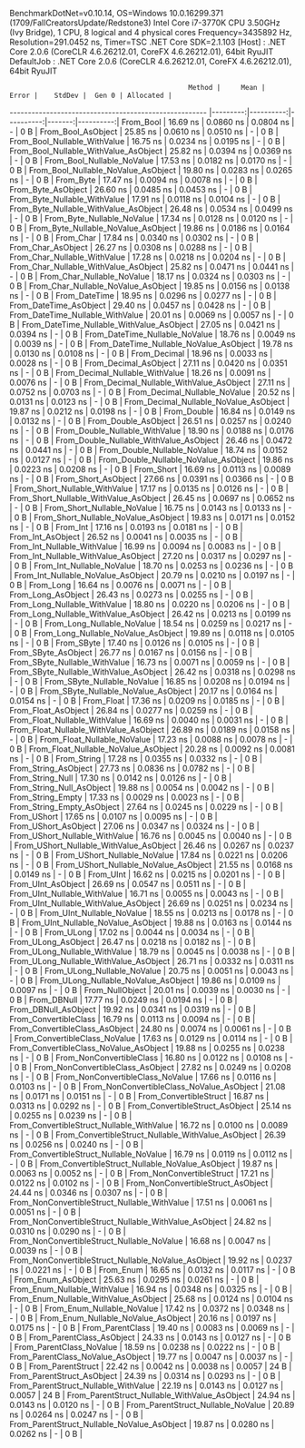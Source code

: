 
BenchmarkDotNet=v0.10.14, OS=Windows 10.0.16299.371 (1709/FallCreatorsUpdate/Redstone3)
Intel Core i7-3770K CPU 3.50GHz (Ivy Bridge), 1 CPU, 8 logical and 4 physical cores
Frequency=3435892 Hz, Resolution=291.0452 ns, Timer=TSC
.NET Core SDK=2.1.103
  [Host]     : .NET Core 2.0.6 (CoreCLR 4.6.26212.01, CoreFX 4.6.26212.01), 64bit RyuJIT
  DefaultJob : .NET Core 2.0.6 (CoreCLR 4.6.26212.01, CoreFX 4.6.26212.01), 64bit RyuJIT


                                                Method |     Mean |     Error |    StdDev |  Gen 0 | Allocated |
------------------------------------------------------ |---------:|----------:|----------:|-------:|----------:|
                                             From_Bool | 16.69 ns | 0.0860 ns | 0.0804 ns |      - |       0 B |
                                    From_Bool_AsObject | 25.85 ns | 0.0610 ns | 0.0510 ns |      - |       0 B |
                          From_Bool_Nullable_WithValue | 16.75 ns | 0.0234 ns | 0.0195 ns |      - |       0 B |
                 From_Bool_Nullable_WithValue_AsObject | 25.82 ns | 0.0394 ns | 0.0369 ns |      - |       0 B |
                            From_Bool_Nullable_NoValue | 17.53 ns | 0.0182 ns | 0.0170 ns |      - |       0 B |
                   From_Bool_Nullable_NoValue_AsObject | 19.80 ns | 0.0283 ns | 0.0265 ns |      - |       0 B |
                                             From_Byte | 17.47 ns | 0.0094 ns | 0.0078 ns |      - |       0 B |
                                    From_Byte_AsObject | 26.60 ns | 0.0485 ns | 0.0453 ns |      - |       0 B |
                          From_Byte_Nullable_WithValue | 17.91 ns | 0.0118 ns | 0.0104 ns |      - |       0 B |
                 From_Byte_Nullable_WithValue_AsObject | 26.48 ns | 0.0534 ns | 0.0499 ns |      - |       0 B |
                            From_Byte_Nullable_NoValue | 17.34 ns | 0.0128 ns | 0.0120 ns |      - |       0 B |
                   From_Byte_Nullable_NoValue_AsObject | 19.86 ns | 0.0186 ns | 0.0164 ns |      - |       0 B |
                                             From_Char | 17.84 ns | 0.0340 ns | 0.0302 ns |      - |       0 B |
                                    From_Char_AsObject | 26.27 ns | 0.0308 ns | 0.0288 ns |      - |       0 B |
                          From_Char_Nullable_WithValue | 17.28 ns | 0.0218 ns | 0.0204 ns |      - |       0 B |
                 From_Char_Nullable_WithValue_AsObject | 25.82 ns | 0.0471 ns | 0.0441 ns |      - |       0 B |
                            From_Char_Nullable_NoValue | 18.17 ns | 0.0324 ns | 0.0303 ns |      - |       0 B |
                   From_Char_Nullable_NoValue_AsObject | 19.85 ns | 0.0156 ns | 0.0138 ns |      - |       0 B |
                                         From_DateTime | 18.95 ns | 0.0296 ns | 0.0277 ns |      - |       0 B |
                                From_DateTime_AsObject | 29.40 ns | 0.0457 ns | 0.0428 ns |      - |       0 B |
                      From_DateTime_Nullable_WithValue | 20.01 ns | 0.0069 ns | 0.0057 ns |      - |       0 B |
             From_DateTime_Nullable_WithValue_AsObject | 27.05 ns | 0.0421 ns | 0.0394 ns |      - |       0 B |
                        From_DateTime_Nullable_NoValue | 18.76 ns | 0.0049 ns | 0.0039 ns |      - |       0 B |
               From_DateTime_Nullable_NoValue_AsObject | 19.78 ns | 0.0130 ns | 0.0108 ns |      - |       0 B |
                                          From_Decimal | 18.96 ns | 0.0033 ns | 0.0028 ns |      - |       0 B |
                                 From_Decimal_AsObject | 27.11 ns | 0.0420 ns | 0.0351 ns |      - |       0 B |
                       From_Decimal_Nullable_WithValue | 18.26 ns | 0.0091 ns | 0.0076 ns |      - |       0 B |
              From_Decimal_Nullable_WithValue_AsObject | 27.11 ns | 0.0752 ns | 0.0703 ns |      - |       0 B |
                         From_Decimal_Nullable_NoValue | 20.52 ns | 0.0131 ns | 0.0123 ns |      - |       0 B |
                From_Decimal_Nullable_NoValue_AsObject | 19.87 ns | 0.0212 ns | 0.0198 ns |      - |       0 B |
                                           From_Double | 16.84 ns | 0.0149 ns | 0.0132 ns |      - |       0 B |
                                  From_Double_AsObject | 26.51 ns | 0.0257 ns | 0.0240 ns |      - |       0 B |
                        From_Double_Nullable_WithValue | 18.90 ns | 0.0188 ns | 0.0176 ns |      - |       0 B |
               From_Double_Nullable_WithValue_AsObject | 26.46 ns | 0.0472 ns | 0.0441 ns |      - |       0 B |
                          From_Double_Nullable_NoValue | 18.74 ns | 0.0152 ns | 0.0127 ns |      - |       0 B |
                 From_Double_Nullable_NoValue_AsObject | 19.86 ns | 0.0223 ns | 0.0208 ns |      - |       0 B |
                                            From_Short | 16.69 ns | 0.0113 ns | 0.0089 ns |      - |       0 B |
                                   From_Short_AsObject | 27.66 ns | 0.0391 ns | 0.0366 ns |      - |       0 B |
                         From_Short_Nullable_WithValue | 17.17 ns | 0.0135 ns | 0.0126 ns |      - |       0 B |
                From_Short_Nullable_WithValue_AsObject | 26.45 ns | 0.0697 ns | 0.0652 ns |      - |       0 B |
                           From_Short_Nullable_NoValue | 16.75 ns | 0.0143 ns | 0.0133 ns |      - |       0 B |
                  From_Short_Nullable_NoValue_AsObject | 19.83 ns | 0.0171 ns | 0.0152 ns |      - |       0 B |
                                              From_Int | 17.16 ns | 0.0193 ns | 0.0181 ns |      - |       0 B |
                                     From_Int_AsObject | 26.52 ns | 0.0041 ns | 0.0035 ns |      - |       0 B |
                           From_Int_Nullable_WithValue | 16.99 ns | 0.0094 ns | 0.0083 ns |      - |       0 B |
                  From_Int_Nullable_WithValue_AsObject | 27.20 ns | 0.0317 ns | 0.0297 ns |      - |       0 B |
                             From_Int_Nullable_NoValue | 18.70 ns | 0.0253 ns | 0.0236 ns |      - |       0 B |
                    From_Int_Nullable_NoValue_AsObject | 20.79 ns | 0.0210 ns | 0.0197 ns |      - |       0 B |
                                             From_Long | 16.64 ns | 0.0076 ns | 0.0071 ns |      - |       0 B |
                                    From_Long_AsObject | 26.43 ns | 0.0273 ns | 0.0255 ns |      - |       0 B |
                          From_Long_Nullable_WithValue | 18.80 ns | 0.0220 ns | 0.0206 ns |      - |       0 B |
                 From_Long_Nullable_WithValue_AsObject | 26.42 ns | 0.0213 ns | 0.0199 ns |      - |       0 B |
                            From_Long_Nullable_NoValue | 18.54 ns | 0.0259 ns | 0.0217 ns |      - |       0 B |
                   From_Long_Nullable_NoValue_AsObject | 19.89 ns | 0.0118 ns | 0.0105 ns |      - |       0 B |
                                            From_SByte | 17.40 ns | 0.0126 ns | 0.0105 ns |      - |       0 B |
                                   From_SByte_AsObject | 26.77 ns | 0.0167 ns | 0.0156 ns |      - |       0 B |
                         From_SByte_Nullable_WithValue | 16.73 ns | 0.0071 ns | 0.0059 ns |      - |       0 B |
                From_SByte_Nullable_WithValue_AsObject | 26.42 ns | 0.0318 ns | 0.0298 ns |      - |       0 B |
                           From_SByte_Nullable_NoValue | 16.85 ns | 0.0208 ns | 0.0194 ns |      - |       0 B |
                  From_SByte_Nullable_NoValue_AsObject | 20.17 ns | 0.0164 ns | 0.0154 ns |      - |       0 B |
                                            From_Float | 17.36 ns | 0.0209 ns | 0.0185 ns |      - |       0 B |
                                   From_Float_AsObject | 26.84 ns | 0.0277 ns | 0.0259 ns |      - |       0 B |
                         From_Float_Nullable_WithValue | 16.69 ns | 0.0040 ns | 0.0031 ns |      - |       0 B |
                From_Float_Nullable_WithValue_AsObject | 26.89 ns | 0.0189 ns | 0.0158 ns |      - |       0 B |
                           From_Float_Nullable_NoValue | 17.23 ns | 0.0088 ns | 0.0078 ns |      - |       0 B |
                  From_Float_Nullable_NoValue_AsObject | 20.28 ns | 0.0092 ns | 0.0081 ns |      - |       0 B |
                                           From_String | 17.28 ns | 0.0355 ns | 0.0332 ns |      - |       0 B |
                                  From_String_AsObject | 27.73 ns | 0.0836 ns | 0.0782 ns |      - |       0 B |
                                      From_String_Null | 17.30 ns | 0.0142 ns | 0.0126 ns |      - |       0 B |
                             From_String_Null_AsObject | 19.88 ns | 0.0054 ns | 0.0042 ns |      - |       0 B |
                                     From_String_Empty | 17.33 ns | 0.0029 ns | 0.0023 ns |      - |       0 B |
                            From_String_Empty_AsObject | 27.64 ns | 0.0245 ns | 0.0229 ns |      - |       0 B |
                                           From_UShort | 17.65 ns | 0.0107 ns | 0.0095 ns |      - |       0 B |
                                  From_UShort_AsObject | 27.06 ns | 0.0347 ns | 0.0324 ns |      - |       0 B |
                        From_UShort_Nullable_WithValue | 16.76 ns | 0.0045 ns | 0.0040 ns |      - |       0 B |
               From_UShort_Nullable_WithValue_AsObject | 26.46 ns | 0.0267 ns | 0.0237 ns |      - |       0 B |
                          From_UShort_Nullable_NoValue | 17.84 ns | 0.0221 ns | 0.0206 ns |      - |       0 B |
                 From_UShort_Nullable_NoValue_AsObject | 21.55 ns | 0.0168 ns | 0.0149 ns |      - |       0 B |
                                             From_UInt | 16.62 ns | 0.0215 ns | 0.0201 ns |      - |       0 B |
                                    From_UInt_AsObject | 26.69 ns | 0.0547 ns | 0.0511 ns |      - |       0 B |
                          From_UInt_Nullable_WithValue | 16.71 ns | 0.0055 ns | 0.0043 ns |      - |       0 B |
                 From_UInt_Nullable_WithValue_AsObject | 26.69 ns | 0.0251 ns | 0.0234 ns |      - |       0 B |
                            From_UInt_Nullable_NoValue | 18.55 ns | 0.0213 ns | 0.0178 ns |      - |       0 B |
                   From_UInt_Nullable_NoValue_AsObject | 19.88 ns | 0.0163 ns | 0.0144 ns |      - |       0 B |
                                            From_ULong | 17.02 ns | 0.0044 ns | 0.0034 ns |      - |       0 B |
                                   From_ULong_AsObject | 26.47 ns | 0.0218 ns | 0.0182 ns |      - |       0 B |
                         From_ULong_Nullable_WithValue | 18.79 ns | 0.0045 ns | 0.0038 ns |      - |       0 B |
                From_ULong_Nullable_WithValue_AsObject | 26.71 ns | 0.0332 ns | 0.0311 ns |      - |       0 B |
                           From_ULong_Nullable_NoValue | 20.75 ns | 0.0051 ns | 0.0043 ns |      - |       0 B |
                  From_ULong_Nullable_NoValue_AsObject | 19.86 ns | 0.0109 ns | 0.0097 ns |      - |       0 B |
                                       From_NullObject | 20.01 ns | 0.0039 ns | 0.0030 ns |      - |       0 B |
                                           From_DBNull | 17.77 ns | 0.0249 ns | 0.0194 ns |      - |       0 B |
                                  From_DBNull_AsObject | 19.92 ns | 0.0341 ns | 0.0319 ns |      - |       0 B |
                                 From_ConvertibleClass | 16.79 ns | 0.0113 ns | 0.0094 ns |      - |       0 B |
                        From_ConvertibleClass_AsObject | 24.80 ns | 0.0074 ns | 0.0061 ns |      - |       0 B |
                         From_ConvertibleClass_NoValue | 17.63 ns | 0.0129 ns | 0.0114 ns |      - |       0 B |
                From_ConvertibleClass_NoValue_AsObject | 19.88 ns | 0.0255 ns | 0.0238 ns |      - |       0 B |
                              From_NonConvertibleClass | 16.80 ns | 0.0122 ns | 0.0108 ns |      - |       0 B |
                     From_NonConvertibleClass_AsObject | 27.82 ns | 0.0249 ns | 0.0208 ns |      - |       0 B |
                      From_NonConvertibleClass_NoValue | 17.66 ns | 0.0116 ns | 0.0103 ns |      - |       0 B |
             From_NonConvertibleClass_NoValue_AsObject | 21.08 ns | 0.0171 ns | 0.0151 ns |      - |       0 B |
                                From_ConvertibleStruct | 16.87 ns | 0.0313 ns | 0.0292 ns |      - |       0 B |
                       From_ConvertibleStruct_AsObject | 25.14 ns | 0.0255 ns | 0.0239 ns |      - |       0 B |
             From_ConvertibleStruct_Nullable_WithValue | 16.72 ns | 0.0100 ns | 0.0089 ns |      - |       0 B |
    From_ConvertibleStruct_Nullable_WithValue_AsObject | 26.39 ns | 0.0256 ns | 0.0240 ns |      - |       0 B |
               From_ConvertibleStruct_Nullable_NoValue | 16.79 ns | 0.0119 ns | 0.0112 ns |      - |       0 B |
      From_ConvertibleStruct_Nullable_NoValue_AsObject | 19.87 ns | 0.0063 ns | 0.0052 ns |      - |       0 B |
                             From_NonConvertibleStruct | 17.21 ns | 0.0122 ns | 0.0102 ns |      - |       0 B |
                    From_NonConvertibleStruct_AsObject | 24.44 ns | 0.0346 ns | 0.0307 ns |      - |       0 B |
          From_NonConvertibleStruct_Nullable_WithValue | 17.51 ns | 0.0061 ns | 0.0051 ns |      - |       0 B |
 From_NonConvertibleStruct_Nullable_WithValue_AsObject | 24.82 ns | 0.0310 ns | 0.0290 ns |      - |       0 B |
            From_NonConvertibleStruct_Nullable_NoValue | 16.68 ns | 0.0047 ns | 0.0039 ns |      - |       0 B |
   From_NonConvertibleStruct_Nullable_NoValue_AsObject | 19.92 ns | 0.0237 ns | 0.0221 ns |      - |       0 B |
                                             From_Enum | 16.65 ns | 0.0132 ns | 0.0117 ns |      - |       0 B |
                                    From_Enum_AsObject | 25.63 ns | 0.0295 ns | 0.0261 ns |      - |       0 B |
                          From_Enum_Nullable_WithValue | 16.94 ns | 0.0348 ns | 0.0325 ns |      - |       0 B |
                 From_Enum_Nullable_WithValue_AsObject | 25.68 ns | 0.0124 ns | 0.0104 ns |      - |       0 B |
                            From_Enum_Nullable_NoValue | 17.42 ns | 0.0372 ns | 0.0348 ns |      - |       0 B |
                   From_Enum_Nullable_NoValue_AsObject | 20.16 ns | 0.0197 ns | 0.0175 ns |      - |       0 B |
                                      From_ParentClass | 19.40 ns | 0.0083 ns | 0.0069 ns |      - |       0 B |
                             From_ParentClass_AsObject | 24.33 ns | 0.0143 ns | 0.0127 ns |      - |       0 B |
                              From_ParentClass_NoValue | 18.59 ns | 0.0238 ns | 0.0222 ns |      - |       0 B |
                     From_ParentClass_NoValue_AsObject | 19.77 ns | 0.0047 ns | 0.0037 ns |      - |       0 B |
                                     From_ParentStruct | 22.42 ns | 0.0042 ns | 0.0038 ns | 0.0057 |      24 B |
                            From_ParentStruct_AsObject | 24.39 ns | 0.0314 ns | 0.0293 ns |      - |       0 B |
                  From_ParentStruct_Nullable_WithValue | 22.19 ns | 0.0143 ns | 0.0127 ns | 0.0057 |      24 B |
         From_ParentStruct_Nullable_WithValue_AsObject | 24.94 ns | 0.0143 ns | 0.0120 ns |      - |       0 B |
                    From_ParentStruct_Nullable_NoValue | 20.89 ns | 0.0264 ns | 0.0247 ns |      - |       0 B |
           From_ParentStruct_Nullable_NoValue_AsObject | 19.87 ns | 0.0280 ns | 0.0262 ns |      - |       0 B |
